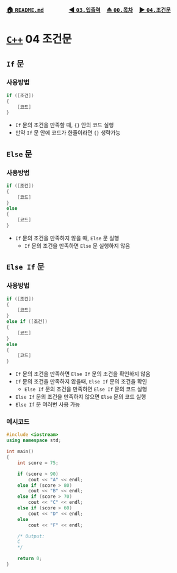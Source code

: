 ### [🏠 `README.md`](../../README.md)　　　　[◀️ `03.입출력`](./03_입출력.md)　[⏏️ `00.목차`](./00_목차.md)　[▶️ `04.조건문`](./04_조건문.md)

# [`C++`](./00_목차.md) 04 조건문
## `If` 문
### 사용방법
``` cpp
if ([조건])
{
    [코드]
}
```
- `If` 문의 조건을 만족할 때, `{}` 안의 코드 실행
- 만약 `If` 문 안에 코드가 한줄이라면 `{}` 생략가능
## `Else` 문
### 사용방법
``` cpp
if ([조건])
{
    [코드]
}
else
{
    [코드]
}
```
- `If` 문의 조건을 만족하지 않을 때, `Else` 문 실행
    - `If` 문의 조건을 만족하면 `Else` 문 실행하지 않음

## `Else If` 문
### 사용방법
``` cpp
if ([조건])
{
    [코드]
}
else if ([조건])
{
    [코드]
}
else
{
    [코드]
}
```
- `If` 문의 조건을 만족하면 `Else If` 문의 조건을 확인하지 않음
- `If` 문의 조건을 만족하지 않을때, `Else If` 문의 조건을 확인
    - `Else If` 문의 조건을 만족하면 `Else If` 문의 코드 실행
- `Else If` 문의 조건을 만족하지 않으면 `Else` 문의 코드 실행
- `Else If` 문 여러번 사용 가능

### 예시코드
``` cpp
#include <iostream>
using namespace std;

int main()
{
    int score = 75;

    if (score > 90)
        cout << "A" << endl;
    else if (score > 80)
        cout << "B" << endl;
    else if (score > 70)
        cout << "C" << endl;
    else if (score > 60)
        cout << "D" << endl;
    else
        cout << "F" << endl;

    /* Output:
    C
    */

    return 0;
}
```